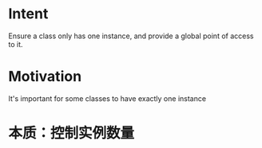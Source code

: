 # Intent

Ensure a class only has one instance, and provide a global point of access to it. 

# Motivation

It's important for some classes to have exactly one instance

# 本质：控制实例数量